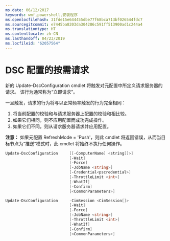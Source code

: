 ```yaml
---
ms.date: 06/12/2017
keywords: wmf,powershell,安装程序
ms.openlocfilehash: 31fde15e644455dbe77f68bca713bf026544fdc7
ms.sourcegitcommit: e7445ba8203da304286c591ff513900ad1c244a4
ms.translationtype: HT
ms.contentlocale: zh-CN
ms.lasthandoff: 04/23/2019
ms.locfileid: "62057564"
---
```

# <a name="on-demand-pull-of-dsc-configurations"></a>DSC 配置的按需请求

新的 Update-DscConfiguration cmdlet 将触发对元配置中所定义请求服务器的请求。 该行为通常称为“立即请求”。


一旦触发，请求的行为将与以正常频率触发的行为完全相同：

1. 将当前配置的校验和与请求服务器上配置的校验和相比较。
2. 如果它们相同，则不应用配置而成功完成操作。
3. 如果它们不同，则从请求服务器请求并应用配置。

**注意：** 如果元配置 RefreshMode = 'Push'，则此 cmdlet 将返回错误，从而当目标节点为“推送”模式时，此 cmdlet 将始终不执行任何操作。

```powershell
Update-DscConfiguration     [[-ComputerName] <string[]>]
                            [-Wait]
                            [-Force]
                            [-JobName <string>]
                            [-Credential<pscredential>]
                            [-ThrottleLimit <int>]
                            [-WhatIf]
                            [-Confirm]
                            [<CommonParameters>]

Update-DscConfiguration     -CimSession <CimSession[]>
                            [-Wait]
                            [-Force]
                            [-JobName <string>]
                            [-ThrottleLimit <int>]
                            [-WhatIf]
                            [-Confirm]
                            [<CommonParameters>]
```
